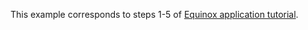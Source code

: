 This example corresponds to steps 1-5 of [Equinox application tutorial](https://github.com/akhikhl/wuff/wiki/Equinox-application).
